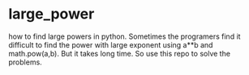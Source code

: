 # large_power
how to find large powers in python.
Sometimes the programers find it difficult to find the power with large exponent using a**b and math.pow(a,b).
But it takes long time.
So use this repo to solve the problems.

